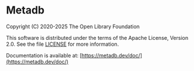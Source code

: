 Metadb
======

Copyright (C) 2020-2025 The Open Library Foundation  

This software is distributed under the terms of the Apache License,
Version 2.0.  See the file
[LICENSE](https://github.com/metadb-project/metadb/blob/master/LICENSE)
for more information.

Documentation is available at:
[https://metadb.dev/doc/](https://metadb.dev/doc/)
